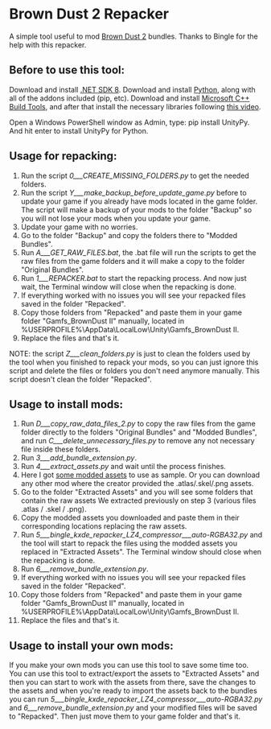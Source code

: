 # Brown Dust 2 Repacker
A simple tool useful to mod [Brown Dust 2](https://www.browndust2.com/en-us/) bundles. Thanks to Bingle for the help with this repacker.




## Before to use this tool:

Download and install [.NET SDK 8](https://dotnet.microsoft.com/en-us/download/dotnet/thank-you/sdk-8.0.404-windows-x64-installer).
Download and install [Python](https://www.python.org/downloads/), along with all of the addons included (pip, etc).
Download and install [Microsoft C++ Build Tools](https://aka.ms/vs/17/release/vs_BuildTools.exe), and after that install the necessary libraries following [this video](https://files.catbox.moe/vqsuix.mp4).

Open a Windows PowerShell window as Admin, type: pip install UnityPy. And hit enter to install UnityPy for Python.



## Usage for repacking:

1. Run the script _0___CREATE_MISSING_FOLDERS.py_ to get the needed folders.
2. Run the script _Y___make_backup_before_update_game.py_ before to update your game if you already have mods located in the game folder. The script will make a backup of your mods to the folder "Backup" so you will not lose your mods when you update your game.
3. Update your game with no worries.
4. Go to the folder "Backup" and copy the folders there to "Modded Bundles".
5. Run _A___GET_RAW_FILES.bat_, the .bat file will run the scripts to get the raw files from the game folders and it will make a copy to the folder "Original Bundles".
6. Run _1___REPACKER.bat_ to start the repacking process. And now just wait, the Terminal window will close when the repacking is done.
7. If everything worked with no issues you will see your repacked files saved in the folder "Repacked".
8. Copy those folders from "Repacked" and paste them in your game folder  "Gamfs_BrownDust II" manually, located in %USERPROFILE%\AppData\LocalLow\Unity\Gamfs_BrownDust II.
9. Replace the files and that's it.

NOTE: the script _Z___clean_folders.py_ is just to clean the folders used by the tool when you finished to repack your mods, so you can just ignore this script and delete the files or folders you don't need anymore manually. This script doesn't clean the folder "Repacked".


## Usage to install mods:

1. Run _D___copy_raw_data_files_2.py_ to copy the raw files from the game folder directly to the folders "Original Bundles" and "Modded Bundles", and run _C___delete_unnecessary_files.py_ to remove any not necessary file inside these folders.
2. Run _3___add_bundle_extension.py_.
3. Run _4___extract_assets.py_ and wait until the process finishes.
4. Here I got [some modded assets](https://mega.nz/folder/kDsGiCDC#aTgZj_2lQJ4Qxj4NI-duYg) to use as sample. Or you can download any other mod where the creator provided the .atlas/.skel/.png assets.
5. Go to the folder "Extracted Assets" and you will see some folders that contain the raw assets We extracted previously on step 3 (various files .atlas / .skel / .png).
6. Copy the modded assets you downloaded and paste them in their corresponding locations replacing the raw assets.
7. Run _5___bingle_kxde_repacker_LZ4_compressor___auto-RGBA32.py_ and the tool will start to repack the files using the modded assets you replaced in "Extracted Assets". The Terminal window should close when the repacking is done.
8. Run _6___remove_bundle_extension.py_.
9. If everything worked with no issues you will see your repacked files saved in the folder "Repacked".
10. Copy those folders from "Repacked" and paste them in your game folder  "Gamfs_BrownDust II" manually, located in %USERPROFILE%\AppData\LocalLow\Unity\Gamfs_BrownDust II.
11. Replace the files and that's it.


## Usage to install your own mods:

If you make your own mods you can use this tool to save some time too. You can use this tool to extract/export the assets to "Extracted Assets" and then you can start to work with the assets from there, save the changes to the assets and when you're ready to import the assets back to the bundles you can run _5___bingle_kxde_repacker_LZ4_compressor___auto-RGBA32.py_ and _6___remove_bundle_extension.py_ and your modified files will be saved to "Repacked". Then just move them to your game folder and that's it.
